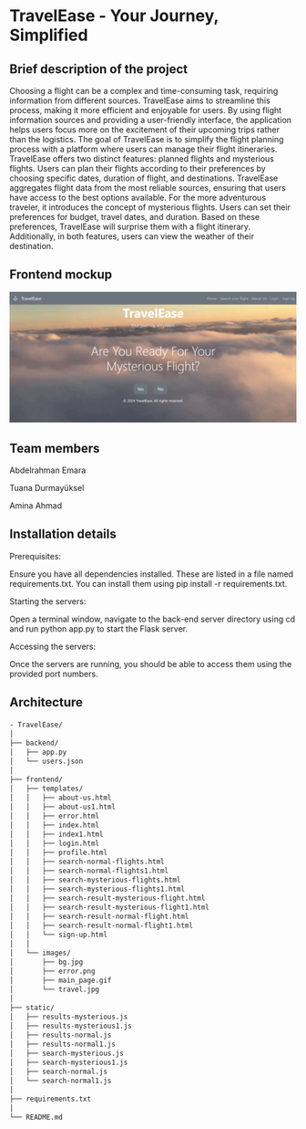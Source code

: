 # TravelEase - Your Journey, Simplified

## Brief description of the project
Choosing a flight can be a complex and time-consuming task, requiring information from different sources. TravelEase aims to streamline this process, making it more efficient and enjoyable for users. By using flight information sources and providing a user-friendly interface, the application helps users focus more on the excitement of their upcoming trips rather than the logistics. The goal of TravelEase is to simplify the flight planning process with a platform where users can manage their flight itineraries. TravelEase offers two distinct features: planned flights and mysterious flights. Users can plan their flights according to their preferences by choosing specific dates, duration of flight, and destinations. TravelEase aggregates flight data from the most reliable sources, ensuring that users have access to the best options available. For the more adventurous traveler, it introduces the concept of mysterious flights. Users can set their preferences for budget, travel dates, and duration. Based on these preferences, TravelEase will surprise them with a flight itinerary. Additionally, in both features, users can view the weather of their destination.
## Frontend mockup
![alt text](frontend_ss.png)
## Team members
Abdelrahman Emara

Tuana Durmayüksel 

Amina Ahmad
## Installation details
Prerequisites:

Ensure you have all dependencies installed. These are listed in a file named requirements.txt. You can install them using pip install -r requirements.txt.

Starting the servers:

Open a terminal window, navigate to the back-end server directory using cd and run python app.py to start the Flask server.

Accessing the servers:

Once the servers are running, you should be able to access them using the provided port numbers.
## Architecture
    - TravelEase/
    │
    ├── backend/
    │   ├── app.py     
    │   └── users.json                                 
    │
    ├── frontend/
    │   ├── templates/  
    │   │   ├── about-us.html    
    │   │   ├── about-us1.html    
    │   │   ├── error.html       
    │   │   ├── index.html
    │   │   ├── index1.html       
    │   │   ├── login.html
    │   │   ├── profile.html
    │   │   ├── search-normal-flights.html 
    │   │   ├── search-normal-flights1.html 
    │   │   ├── search-mysterious-flights.html 
    │   │   ├── search-mysterious-flights1.html 
    │   │   ├── search-result-mysterious-flight.html 
    │   │   ├── search-result-mysterious-flight1.html 
    │   │   ├── search-result-normal-flight.html      
    │   │   ├── search-result-normal-flight1.html      
    │   │   └── sign-up.html                 
    │   │
    │   └── images/
    │       ├── bg.jpg       
    │       ├── error.png
    │       ├── main_page.gif
    │       └── travel.jpg   
    │
    ├── static/
    │   ├── results-mysterious.js   
    │   ├── results-mysterious1.js    
    │   ├── results-normal.js    
    │   ├── results-normal1.js    
    │   ├── search-mysterious.js   
    │   ├── search-mysterious1.js   
    │   ├── search-normal.js    
    │   └── search-normal1.js   
    │
    ├── requirements.txt
    │
    └── README.md 